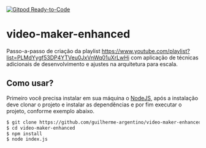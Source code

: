 [![Gitpod Ready-to-Code](https://img.shields.io/badge/Gitpod-Ready--to--Code-blue?logo=gitpod)](https://gitpod.io/#https://github.com/guilherme-argentino/video-maker-enhanced) 

# video-maker-enhanced
Passo-a-passo de criação da playlist https://www.youtube.com/playlist?list=PLMdYygf53DP4YTVeu0JxVnWq01uXrLwHi com aplicação de técnicas adicionais de desenvolvimento e ajustes na arquitetura para escala.

## Como usar?
Primeiro você precisa instalar em sua máquina o [NodeJS](https://nodejs.org/en/), após a instalação deve clonar o projeto e instalar as dependências e por fim executar o projeto, conforme exemplo abaixo.

```bash
$ git clone https://github.com/guilherme-argentino/video-maker-enhanced.git
$ cd video-maker-enhanced
$ npm install
$ node index.js
```